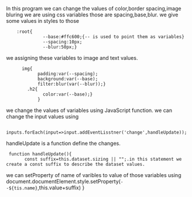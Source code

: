 In this program we can change the values of color,border spacing,image bluring
we are using css variables those are spacing,base,blur.
we give some values in styles to those


        :root{
                  --base:#ffc600;{-- is used to point them as variables}
                  --spacing:10px;
                  --blur:50px;}
                  
                  
 we assigning these variables to image and text values.
 
 
          img{
                padding:var(--spacing);
                background:var(--base);
                filter:blur(var(--blur));}
            .h2{
                  color:var(--base);}
                }
                
                
 we change the values of variables using JavaScript function.
 we can change the input values using
           
           inputs.forEach(input=>input.addEventLisstner('change',handleUpdate));
 handleUpdate is a function define the changes.
     
     
     function handleUpdate(){
           const suffix=this.dataset.sizing || "";.in this statement we create a const suffix to describe the dataset values.
we can setProperty of name of varibles to value of those variables using
            document.documentElement.style.setProperty(`--${tis.name}`,this.value+suffix)
            }
                
